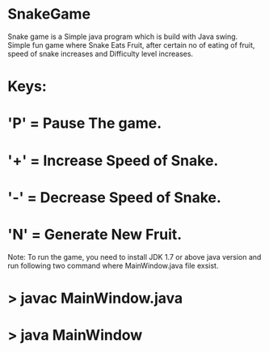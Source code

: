 # SnakeGame
Snake game is a Simple java program which is build with Java swing.
Simple fun game where Snake Eats Fruit, after certain no of eating of fruit, speed of snake increases and Difficulty level increases.

# Keys:

# 'P' = Pause The game.

# '+' = Increase Speed of Snake.

# '-' = Decrease Speed of Snake.

# 'N' = Generate New Fruit.

Note: To run the game, you need to install JDK 1.7 or above java version and run following two command where MainWindow.java file exsist.

# > javac MainWindow.java

# > java MainWindow

